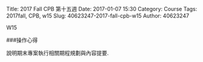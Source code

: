 Title: 2017 Fall CPB 第十五週
Date: 2017-01-07 15:30
Category: Course
Tags: 2017fall, CPB, w15
Slug: 40623247-2017-fall-cpb-w15
Author: 40623247

W15

<!-- PELICAN_END_SUMMARY -->

###操作心得

說明期末專案執行相關期程規劃與內容提要.


